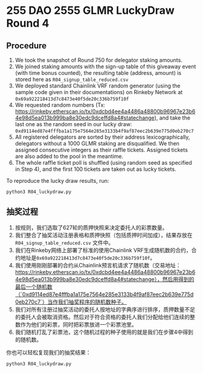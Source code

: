 # 255 DAO 2555 GLMR LuckyDraw Round 4

## Procedure

1. We took the snapshot of Round 750 for delegator staking amounts.
2. We joined staking amounts with the sign-up table of this giveaway event (with time bonus counted), the resulting table (address, amount) is stored here as `R04_signup_table_reduced.csv`
3. We deployed standard Chainlink VRF random generator (using the sample code given in their documentations) on Rinkeby Network at `0x69a922218413d7c8473e40f5de20c336b759f10f`
4. We requested random numbers (Tx: https://rinkeby.etherscan.io/tx/0xdcbd4ee4a4486a48800b96967e23b64e98d5ea013b999ba8e30edc9dceffd8a4#statechange), and take the last one as the random seed in our lucky draw: `0xd9114ed87e4fffba1a175e7564e285e3133b4f9af87eec2b639e775d0eb270c7`
5. All registered delegators are sorted by their address lexicographically, delegators without a 1000 GLMR staking are disqualified. We then assigned consecutive integers as their raffle tickets. Assigned tickets are also added to the pool in the meantime.
6. The whole raffle ticket poll is shuffled (using random seed as specified in Step 4), and the first 100 tickets are taken out as lucky tickets.

To reproduce the lucky draw results, run:

```
python3 R04_luckydraw.py
```

## 抽奖过程

1. 按规则，我们选取了627轮的质押快照来决定委托人的彩票数量。
2. 我们整合了抽奖活动注册表格和质押快照（包括质押时间加成），结果存放在 `R04_signup_table_reduced.csv` 文件中。
3. 我们在Rinkeby网络上部署了标准的使用Chainlink VRF生成随机数的合约，合约地址是`0x69a922218413d7c8473e40f5de20c336b759f10f`。
4. 我们使用刚刚部署的合约从Chainlink预言机请求了随机数（交易地址：https://rinkeby.etherscan.io/tx/0xdcbd4ee4a4486a48800b96967e23b64e98d5ea013b999ba8e30edc9dceffd8a4#statechange），然后用得到的最后一个随机数（`0xd9114ed87e4fffba1a175e7564e285e3133b4f9af87eec2b639e775d0eb270c7`）当作我们抽奖程序的随机数种子。
5. 我们对所有注册过抽奖活动的委托人按地址的字典序进行排序，质押数量不足的委托人会被取消资格。然后对于符合资格的委托人我们分配给他们连续的整数作为他们的彩票，同时把彩票放进一个彩票池里。
6. 我们随机打乱了彩票池，这个随机过程的种子使用的就是我们在步骤4中得到的随机数。

你也可以轻松复现我们的抽奖结果：

```
python3 R04_luckydraw.py
```